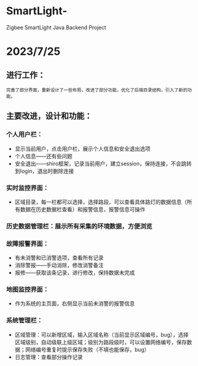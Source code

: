 # SmartLight-
Zigbee SmartLight Java Backend Project

# 2023/7/25
## 进行工作：
	完善了部分界面，重新设计了一些布局，改进了部分功能，优化了后端目录结构，引入了新的功能。

	
## 主要改进，设计和功能：
### 个人用户栏：
* 显示当前用户，点击用户栏，展示个人信息和安全退出选项
* 个人信息——还有些问题
* 安全退出——shiro框架，记录当前用户，建立session，保持连接，不会跳转到login，退出时删除连接

### 实时监控界面：
* 区域目录，每一栏都可以选择，选择路段，可以查看具体路灯的数据信息（所有数据在历史数据栏查看）和报警信息，报警信息可操作

### 历史数据管理栏：展示所有采集的环境数据，方便浏览

### 故障报警界面：
* 有未消警和已消警选项，查看所有记录
* 消除警报——手动消除，修改消警备注
* 报修——获取该条记录，进行修改，保持数据未完成

### 地图监控界面：
* 作为系统的主页面，右侧显示当前未消警的报警信息

### 系统管理栏：
* 区域管理：可以新增区域，输入区域名称（当前显示区域编号，bug），选择区域级别，自动级联上级区域；级别为路段级时，可以设置网络编号，保存数据；网络编号重复时提示保存失败（不填也能保存，bug）
* 日志管理：查看部分操作记录
